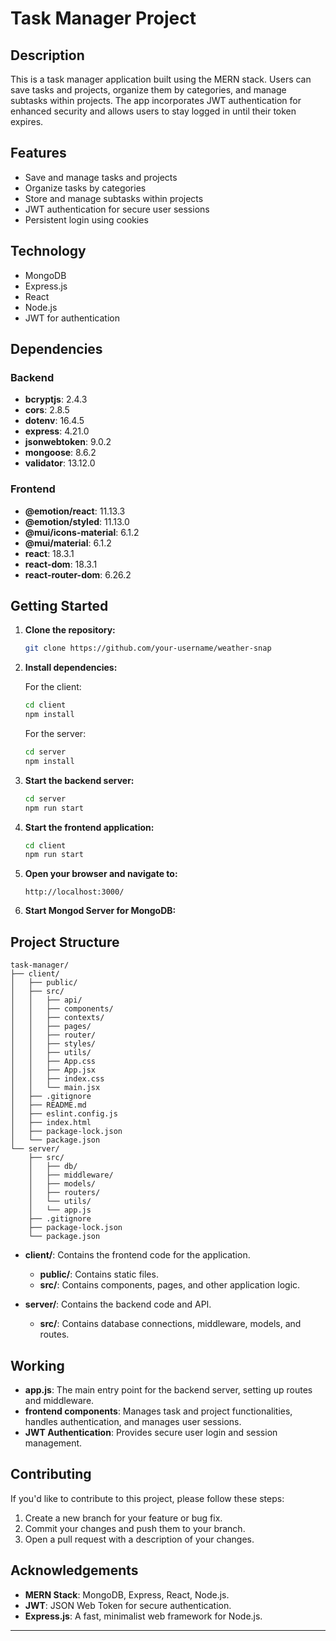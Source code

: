 # Task Manager Project

## Description

This is a task manager application built using the MERN stack. Users can save tasks and projects, organize them by categories, and manage subtasks within projects. The app incorporates JWT authentication for enhanced security and allows users to stay logged in until their token expires.

## Features

- Save and manage tasks and projects
- Organize tasks by categories
- Store and manage subtasks within projects
- JWT authentication for secure user sessions
- Persistent login using cookies

## Technology

- MongoDB
- Express.js
- React
- Node.js
- JWT for authentication

## Dependencies

### Backend

- **bcryptjs**: 2.4.3
- **cors**: 2.8.5
- **dotenv**: 16.4.5
- **express**: 4.21.0
- **jsonwebtoken**: 9.0.2
- **mongoose**: 8.6.2
- **validator**: 13.12.0

### Frontend

- **@emotion/react**: 11.13.3
- **@emotion/styled**: 11.13.0
- **@mui/icons-material**: 6.1.2
- **@mui/material**: 6.1.2
- **react**: 18.3.1
- **react-dom**: 18.3.1
- **react-router-dom**: 6.26.2

## Getting Started

1. **Clone the repository:**
   ```bash
   git clone https://github.com/your-username/weather-snap
   ```

2. **Install dependencies:**
   
   For the client:
   ```bash
   cd client
   npm install
   ```

   For the server:
   ```bash
   cd server
   npm install
   ```
   
3. **Start the backend server:**
   ```bash
   cd server
   npm run start
   ```

4. **Start the frontend application:**
    ```bash
    cd client
    npm run start
    ```

5. **Open your browser and navigate to:**
   ```bach
   http://localhost:3000/
   ```

6. **Start Mongod Server for MongoDB:**

## Project Structure

```
task-manager/
├── client/
│   ├── public/
│   ├── src/
│   │   ├── api/
│   │   ├── components/
│   │   ├── contexts/
│   │   ├── pages/
│   │   ├── router/
│   │   ├── styles/
│   │   ├── utils/
│   │   ├── App.css
│   │   ├── App.jsx
│   │   ├── index.css
│   │   └── main.jsx
│   ├── .gitignore
│   ├── README.md
│   ├── eslint.config.js
│   ├── index.html
│   ├── package-lock.json
│   └── package.json
└── server/
    ├── src/
    │   ├── db/
    │   ├── middleware/
    │   ├── models/
    │   ├── routers/
    │   └── utils/
    │   └── app.js
    ├── .gitignore
    ├── package-lock.json
    └── package.json

```

- **client/**: Contains the frontend code for the application.
  - **public/**: Contains static files.
  - **src/**: Contains components, pages, and other application logic.

- **server/**: Contains the backend code and API.
  - **src/**: Contains database connections, middleware, models, and routes.

## Working

- **app.js**: The main entry point for the backend server, setting up routes and middleware.
- **frontend components**: Manages task and project functionalities, handles authentication, and manages user sessions.
- **JWT Authentication**: Provides secure user login and session management.

## Contributing

If you'd like to contribute to this project, please follow these steps:

1. Create a new branch for your feature or bug fix.
2. Commit your changes and push them to your branch.
3. Open a pull request with a description of your changes.

## Acknowledgements

- **MERN Stack**: MongoDB, Express, React, Node.js.
- **JWT**: JSON Web Token for secure authentication.
- **Express.js**: A fast, minimalist web framework for Node.js.

---
